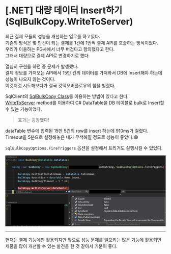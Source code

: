 # [.NET] 대량 데이터 Insert하기(SqlBulkCopy.WriteToServer)

최근 결제 모듈의 성능을 개선하는 업무를 하고있다.  
기존의 방식은 몇 만건이 되는 결제를 1건에 1번씩 결제 API를 호출하는 방식이었다.  
우리가 이용하는 PG사에서 너무 버겁다고 항의했다고 한다.  
그래서 대량으로 결제 API로 변경하기로 했다.  

열심히 구현을 하던 중 문제가 발생했다.  
결제 정보를 가져오는 API에서 15만 건의 데이터를 가져와서 DB에 Insert해야 하는데 성능이 나오지 않는 것이다.  
이것저것 시도해보다가 결국 갓택오버플로우의 힘을 빌렸다.  

SqlClient의 [SqlBulkCopy Class](https://docs.microsoft.com/en-us/dotnet/api/system.data.sqlclient.sqlbulkcopy?redirectedfrom=MSDN&view=dotnet-plat-ext-5.0)를 이용하는 방법이 있다고 한다.  
[WriteToServer](https://docs.microsoft.com/en-us/dotnet/api/system.data.sqlclient.sqlbulkcopy.writetoserver?view=dotnet-plat-ext-5.0) method를 이용하여 C# DataTable을 DB 테이블로 bulk로 Insert할 수 있는 기능이었다.  

> 효과는 굉장했다!

dataTable 변수에 입력된 15만 5건의 row를 insert 하는데 910ms가 걸렸다.  
Timeout을 5분으로 설정해놓은 내가 무색해질 정도로 성능이 좋았다.😅  

`SqlBulkCopyOptions.FireTriggers` 옵션을 설정해서 트리거도 실행시킬 수 있었다.

![](./images/1.png)

---

현재는 결제 기능에만 활용되지만 앞으로 성능 문제를 일으키는 많은 기능에 활용되면 제품을 많이 개선할 수 있는 발견을 한 것 같아서 기분이 좋다.  